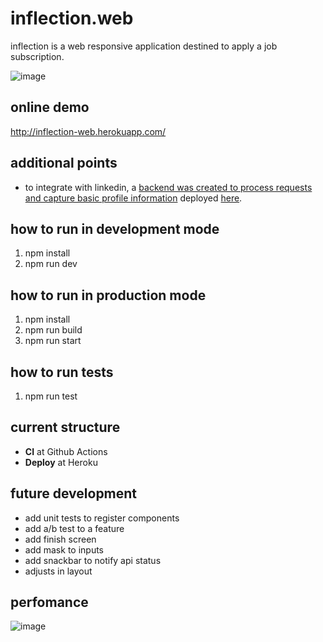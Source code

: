 # inflection.web
inflection is a web responsive application destined to apply a job subscription. 

![image](https://i.imgur.com/RsbYAAE.png)

## online demo
http://inflection-web.herokuapp.com/

## additional points
* to integrate with linkedin, a [backend was created to process requests and capture basic profile information](https://github.com/willedouglas/inflection.api) deployed [here](http://inflection-api.herokuapp.com/).

## how to run in development mode

1. npm install
2. npm run dev

## how to run in production mode

1. npm install
2. npm run build
3. npm run start

## how to run tests

1. npm run test

## current structure

* **CI** at Github Actions
* **Deploy** at Heroku

## future development

* add unit tests to register components
* add a/b test to a feature
* add finish screen
* add mask to inputs
* add snackbar to notify api status
* adjusts in layout

## perfomance

![image](https://i.imgur.com/MBPkhTj.png)
